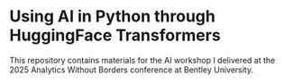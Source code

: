 # Using AI in Python through HuggingFace Transformers

This repository contains materials for the AI workshop I delivered at the 2025 Analytics Without Borders conference at Bentley University.

